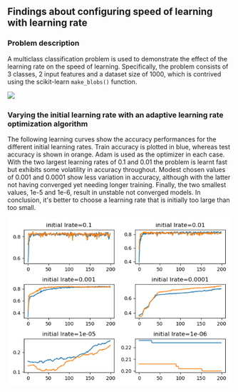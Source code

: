 ## Findings about configuring speed of learning with learning rate

### Problem description

A multiclass classification problem is used to demonstrate the effect of the learning rate on the speed of learning.
Specifically, the problem consists of 3 classes, 2 input features and a dataset size of 1000, which is contrived using
the scikit-learn `make_blobs()` function.

<img src="images/problem" width="420">

### Varying the initial learning rate with an adaptive learning rate optimization algorithm

The following learning curves show the accuracy performances for the different initial learning rates. Train accuracy is
plotted in blue, whereas test accuracy is shown in orange. Adam is used as the optimizer in each case. With the two
largest learning rates of 0.1 and 0.01 the problem is learnt fast but exhibits some volatility in accuracy throughout.
Modest chosen values of 0.001 and 0.0001 show less variation in accuracy, although with the latter not having converged
yet needing longer training. Finally, the two smallest values, 1e-5 and 1e-6, result in unstable not converged models.
In conclusion, it's better to choose a learning rate that is initially too large than too small.

![](images/ext_vary_initial_lrate.png)
